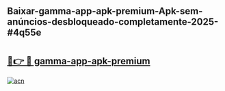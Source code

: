 ## Baixar-gamma-app-apk-premium-Apk-sem-anúncios-desbloqueado-completamente-2025-#4q55e

# <h2><a href="https://ainizakaria.my?title=gamma-app-apk-premium&ref=22M">🔗👉 🔴 gamma-app-apk-premium</a></h2>

[![acn](https://github.com/user-attachments/assets/0f9c940e-d8b0-45ae-aac7-cd30a18b3e1c)](https://ainizakaria.my?title=gamma-app-apk-premium&ref=22M)

